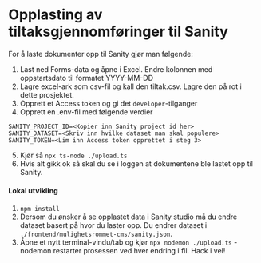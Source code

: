 # Opplasting av tiltaksgjennomføringer til Sanity

For å laste dokumenter opp til Sanity gjør man følgende:

1. Last ned Forms-data og åpne i Excel. Endre kolonnen med oppstartsdato til formatet YYYY-MM-DD
2. Lagre excel-ark som csv-fil og kall den tiltak.csv. Lagre den på rot i dette prosjektet.
3. Opprett et Access token og gi det `developer`-tilganger
4. Opprett en .env-fil med følgende verdier



```
SANITY_PROJECT_ID=<Kopier inn Sanity project id her>
SANITY_DATASET=<Skriv inn hvilke dataset man skal populere>
SANITY_TOKEN=<Lim inn Access token opprettet i steg 3>
```

5. Kjør så `npx ts-node ./upload.ts`
6. Hvis alt gikk ok så skal du se i loggen at dokumentene ble lastet opp til Sanity.


#### Lokal utvikling
1. `npm install`
2. Dersom du ønsker å se opplastet data i Sanity studio må du endre dataset basert på hvor du laster opp. Du endrer dataset i `./frontend/mulighetsrommet-cms/sanity.json`.
3. Åpne et nytt terminal-vindu/tab og kjør `npx nodemon ./upload.ts` - nodemon restarter prosessen ved hver endring i fil. Hack i vei!